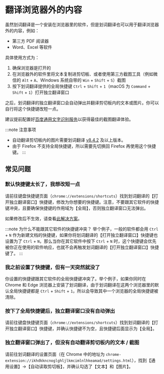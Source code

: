 # 翻译浏览器外的内容

虽然划词翻译是一个安装在浏览器里的软件，但是划词翻译也可以用于翻译浏览器外的内容，例如：

- 第三方 PDF 阅读器
- Word、Excel 等软件

具体使用方式为：

1. 确保浏览器是打开的
2. 在浏览器外的软件里将文本复制进剪切板、或者使用第三方截图工具（例如微信的 `Alt` + `A`、Windows 系统自带的 `Win` + `Shift` + `S`）截图
3. 按下划词翻译提供的全局快捷键 `Ctrl` + `Shift` + `1`（macOS 为 `Command` + `Shift` + `1`）打开独立翻译窗口

之后，划词翻译的独立翻译窗口会自动弹出并翻译剪切板内的文本或图片。你可以自行将这个快捷键改短一点。

建议提前配置好[百度通用文字识别服务](../services/baidu-ocr.md)以获得最佳的截图翻译体验。

:::note 注意事项
- 自动翻译剪切板内的图片需要划词翻译 [v8.4.2](../log.md#v8-4-2) 及以上版本。
- 由于 Firefox 不支持全局快捷键，所以需要先切换回 Firefox 再使用这个快捷键。
:::

## 常见问题

### 默认快捷键太长了，我想改短一点

请前往键盘快捷键页面（`chrome://extensions/shortcuts`）找到划词翻译的【打开独立翻译窗口】快捷键，修改为你想要的快捷键。注意，不要跟其它软件的快捷键冲突，且要确保快捷键的作用域为【全局】，否则独立翻译窗口无法弹出。

如果修改后不生效，请查看[此解决方案](../faq.mdx#edit-shortcut-key)。

:::note 为什么不能跟其它软件的快捷键冲突？
举个例子，一般的软件都会用 `Ctrl` + `N` 作为新建文档的快捷键，如果你将划词翻译的【打开独立翻译窗口】快捷键也设置为了 `Ctrl` + `N`，那么当你在其它软件中按下 `Ctrl` + `N` 时，这个快捷键会优先被你正在使用的软件响应，也就不会再触发划词翻译的【打开独立翻译窗口】快捷键了。
:::

### 我之前设置了快捷键，但有一天突然就没了

你设置的快捷键跟其它软件的全局快捷键冲突了。举个例子，如果你同时在 Chrome 和 Edge 浏览器上安装了划词翻译，由于划词翻译在这两个浏览器里的默认全局快捷键都是 `Ctrl` + `Shift` + `1`，所以会导致其中一个浏览器的全局快捷键被清除。

### 按下了全局快捷键后，独立翻译窗口没有自动弹出

请前往键盘快捷键页面（`chrome://extensions/shortcuts`）找到划词翻译的【打开独立翻译窗口】快捷键，并确认快捷键不为空，且快捷键后面显示为【全局】。

### 独立翻译窗口弹出了，但没有自动翻译剪切板内的文本 / 截图

请前往划词翻译的设置页面（在 Chrome 中的地址为 `chrome-extension://ikhdkkncnoglghljlkmcimlnlhkeamad/settings.html`），找到【通用设置】->【自动读取剪切板】，并确认勾选了【文本】和【图片】。